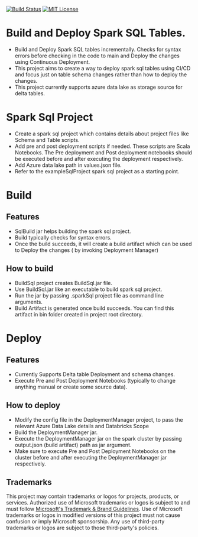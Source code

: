 [![Build Status](https://microsoftit.visualstudio.com/OneITVSO/_apis/build/status/Compliant/Core%20Services%20Engineering%20and%20Operations/Corporate%20Functions%20Engineering/Professional%20Services/PS%20Data%20And%20Insights/Data%20and%20Integration%20Platforms/PSDI%20Data%20Processing/PS-OMI-DAIP-DProc-MtStr-MetaStore_Build?branchName=master)](https://microsoftit.visualstudio.com/OneITVSO/_build/latest?definitionId=29958&branchName=master)
[![MIT License](https://img.shields.io/badge/license-MIT-green.svg)](https://github.com/microsoft/Spark-SQL-Deployment-Manager/blob/main/LICENSE)
# Build and Deploy Spark SQL Tables.
  - Build and Deploy Spark SQL tables incrementally. Checks for syntax errors before checking in the code to main and Deploy the changes using Continuous Deployment. 
  - This project aims to create a way to deploy spark sql tables using CI/CD and focus just on table schema changes rather than how to deploy the changes.
  - This project currently supports azure data lake as storage source for delta tables.

# Spark Sql Project
  - Create a spark sql project which contains details about project files like Schema and Table scripts.
  - Add pre and post deployment scripts if needed. These scripts are Scala Notebooks. The Pre deployment and Post deployment notebooks should be executed before and after executing the deployment respectively.
  - Add Azure data lake path in values.json file.
  - Refer to the exampleSqlProject spark sql project as a starting point.
  
# Build
## Features

  - SqlBuild jar helps building the spark sql project.
  - Build typically checks for syntax errors.
  - Once the build succeeds, it will create a build artifact which can be used to Deploy the changes ( by invoking Deployment Manager) 
## How to build

  - BuildSql project creates BuildSql.jar file.
  - Use BuildSql.jar like an executable to build spark sql project.
  - Run the jar by passing .sparkSql project file as command line arguments.
  - Build Artifact is generated once build succeeds. You can find this artifact in bin folder created in project root directory.

# Deploy
## Features

  - Currently Supports Delta table Deployment and  schema changes.
  - Execute Pre and Post Deployment Notebooks (typically to change anything manual or create some source data).
  
## How to deploy
  - Modify the config file in the DeploymentManager project, to pass the relevant Azure Data Lake details and Databricks Scope
  - Build the DeploymentManager jar.
  - Execute the DeploymentManager jar on the spark cluster by passing output.json (build artifact) path as jar argument.
  - Make sure to execute Pre and Post Deployment Notebooks on the cluster before and after executing the DeploymentManager jar respectively.

## Trademarks

This project may contain trademarks or logos for projects, products, or services. Authorized use of Microsoft 
trademarks or logos is subject to and must follow 
[Microsoft's Trademark & Brand Guidelines](https://www.microsoft.com/en-us/legal/intellectualproperty/trademarks/usage/general).
Use of Microsoft trademarks or logos in modified versions of this project must not cause confusion or imply Microsoft sponsorship.
Any use of third-party trademarks or logos are subject to those third-party's policies.
